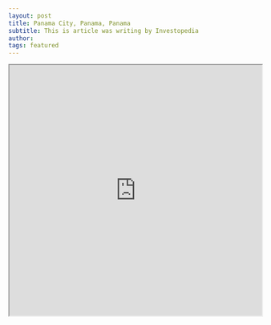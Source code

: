 ```yaml
---
layout: post
title: Panama City, Panama, Panama
subtitle: This is article was writing by Investopedia
author:
tags: featured
---
```


<iframe src="https://www.booking.com/hotel/pa/hard-rock-panama-megapolis.en.html?aid=893121&no_rooms=1&group_adults=1" width="100%" height="500"></iframe>







